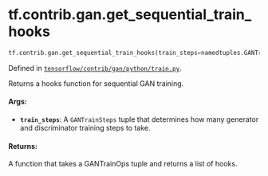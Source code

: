 <div itemscope itemtype="http://developers.google.com/ReferenceObject">
<meta itemprop="name" content="tf.contrib.gan.get_sequential_train_hooks" />
</div>

# tf.contrib.gan.get_sequential_train_hooks

``` python
tf.contrib.gan.get_sequential_train_hooks(train_steps=namedtuples.GANTrainSteps(1, 1))
```



Defined in [`tensorflow/contrib/gan/python/train.py`](https://www.tensorflow.org/code/tensorflow/contrib/gan/python/train.py).

Returns a hooks function for sequential GAN training.

#### Args:

* <b>`train_steps`</b>: A `GANTrainSteps` tuple that determines how many generator
    and discriminator training steps to take.


#### Returns:

A function that takes a GANTrainOps tuple and returns a list of hooks.
